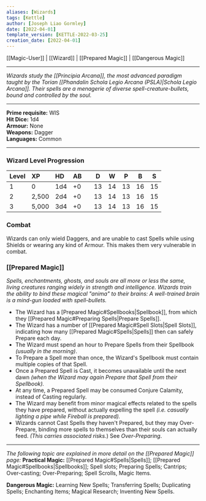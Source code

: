 ```yaml
---
aliases: [Wizards]
tags: [Kettle]
author: [Joseph Liao Gormley]
date: [2022-04-01]
template_version: [KETTLE-2022-03-25]
creation_date: [2022-04-01]
---
```

[[Magic-User]] | [[Wizard]] | [[Prepared Magic]] | [[Dangerous Magic]]
___
*Wizards study the [[Principia Arcana]], the most advanced paradigm taught by the Torian [[Phandalin Schola Legio Arcana (PSLA)|Schola Legio Arcana]]. Their spells are a menagerie of diverse spell-creature-bullets, bound and controlled by the soul.*
___
**Prime requisite:** WIS<br>**Hit Dice:** 1d4<br>**Armour:** None<br>**Weapons:** Dagger<br>**Languages:** Common
___
### Wizard Level Progression
| Level |  XP   | HD  | AB |     |  D  |  W  |  P  |  B  |  S  |
|:-----|:-----|:---|:----| --- |:---:|:---:|:---:|:---:|:---:|
|   1   |   0   | 1d4 |  +0  |     | 13  | 14  | 13  | 16  | 15  |
|   2   | 2,500 | 2d4 |  +0  |     | 13  | 14  | 13  | 16  | 15  |
|   3   | 5,000 | 3d4 |  +0  |     | 13  | 14  | 13  | 16  | 15  |

### Combat
Wizards can only wield Daggers, and are unable to cast Spells while using Shields or wearing any kind of Armour. This makes them very vulnerable in combat.

### [[Prepared Magic]]
*Spells, enchantments, ghosts, and souls are all more or less the same, living creatures ranging widely in strength and intelligence. Wizards train the ability to bind these magical "anima" to their brains: A well-trained brain is a mind-gun loaded with spell-bullets.*

- The Wizard has a [Prepared Magic#Spellbooks|Spellbook]], from which they [[Prepared Magic#Preparing Spells|Prepare Spells]].
- The Wizard has a number of [[Prepared Magic#Spell Slots|Spell Slots]], indicating how many [[Prepared Magic#Spells|Spells]] then can safely Prepare each day. <!--%*, indicating how many spell-creatures they can safely feed soul-energy. %Start with 2 rolled, then choose 1 at first level.*-->
- The Wizard must spend an hour to Prepare Spells from their Spellbook *(usually in the morning)*. <!--*temporarily binding the spell-creatures to their brains.*-->
- To Prepare a Spell more than once, the Wizard's Spellbook must contain multiple copies of that Spell. 
	<!-- - % Multiple copies of a spell are required for the wizard to prepare a spell more than once. *(If your spellbook only contains one Light spell-creature, you cannot cast it twice.)*-->
- Once a Prepared Spell is Cast, it becomes unavailable until the next dawn *(when the Wizard may again Prepare that Spell from their Spellbook).*
- At any time, a Prepared Spell may be consumed Conjure Calamity, instead of Casting regularly.
- The Wizard may benefit from minor magical effects related to the spells they have prepared, without actually expelling the spell *(i.e. casually lighting a pipe while Fireball is prepared).*
- Wizards cannot Cast Spells they haven't Prepared, but they may Over-Prepare, binding more spells to themselves than their souls can actually feed. *(This carries associated risks.*) See *Over-Preparing*.
___
*The following topic are explained in more detail on the [[Prepared Magic]] page:*
**Practical Magic:** [[Prepared Magic#Spells|Spells]]; [[Prepared Magic#Spellbooks|Spellbooks]]; Spell slots; Preparing Spells; Cantrips; Over-casting; Over-Preparing; Spell Scrolls, Magic Items.

**Dangerous Magic:** Learning New Spells; Transferring Spells; Duplicating Spells; Enchanting Items; Magical Research; Inventing New Spells.